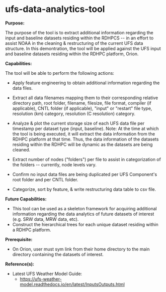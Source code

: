 # ufs-data-analytics-tool

__Purpose:__ 

The purpose of the tool is to extract additional information regarding the input and baseline datasets residing within the RDHPCS -- in an effort to assist NOAA in the cleaning & restructuring of the current UFS data structure. In this demontration, the tool will be applied against the UFS input and baseline datasets residing within the RDHPC platform, Orion.

__Capabilities:__ 

The tool will be able to perform the following actions:

- Apply feature engineering to obtain additional information regarding the data files. 
  
- Extract all data filenames mapping them to their corresponding relative directory path, 
  root folder, filename, filesize, file format, compiler (if applicable), CNTL folder (if applicable),
  "input" or "restart" file type, resolution (km) category, resolution (C resolution) category. 
  
- Analyze & plot the current storage size of each UFS data file per timestamp per dataset type (input, baseline). 
  Note: At the time at which the tool is being executed, it will extract the data information from the RDHPC
  platform at that time. Thus, the data information of the datasets residing within the RDHPC will be dynamic 
  as the datasets are being cleaned.
  
- Extract number of nodes ("folders") per file to assist in categorization of the folders -- currently, node levels vary.
- Confirm no input data files are being duplicated per UFS Component's root folder and per CNTL folder.
- Categorize, sort by feature, & write restructuring data table to csv file.

__Future Capabilities:__  
- This tool can be used as a skeleton framework for acquiring additional information regarding the data analytics of future datasets of interest (e.g. SRW data, MRW data, etc).
- Construct the hierarchical trees for each unique dataset residing within a RDHPC platform.

__Prerequisite:__

- On Orion, user must sym link from their home directory to the main directory containing the datasets of interest.

__Reference(s):__
- Latest UFS Weather Model Guide:
    - https://ufs-weather-model.readthedocs.io/en/latest/InputsOutputs.html
